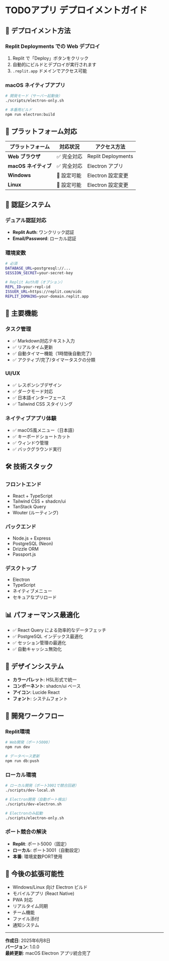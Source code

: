 # TODOアプリ デプロイメントガイド

## 🚀 デプロイメント方法

### Replit Deployments での Web デプロイ
1. Replit で「Deploy」ボタンをクリック
2. 自動的にビルドとデプロイが実行されます
3. `.replit.app` ドメインでアクセス可能

### macOS ネイティブアプリ
```bash
# 開発モード（サーバー起動後）
./scripts/electron-only.sh

# 本番用ビルド
npm run electron:build
```

## 📱 プラットフォーム対応

| プラットフォーム | 対応状況 | アクセス方法 |
|---|---|---|
| **Web ブラウザ** | ✅ 完全対応 | Replit Deployments |
| **macOS ネイティブ** | ✅ 完全対応 | Electron アプリ |
| **Windows** | 🔄 設定可能 | Electron 設定変更 |
| **Linux** | 🔄 設定可能 | Electron 設定変更 |

## 🔐 認証システム

### デュアル認証対応
- **Replit Auth**: ワンクリック認証
- **Email/Password**: ローカル認証

### 環境変数
```bash
# 必須
DATABASE_URL=postgresql://...
SESSION_SECRET=your-secret-key

# Replit Auth用（オプション）
REPL_ID=your-repl-id
ISSUER_URL=https://replit.com/oidc
REPLIT_DOMAINS=your-domain.replit.app
```

## 🎯 主要機能

### タスク管理
- ✅ Markdown対応テキスト入力
- ✅ リアルタイム更新
- ✅ 自動タイマー機能（1時間後自動完了）
- ✅ アクティブ/完了/タイマータスクの分類

### UI/UX
- ✅ レスポンシブデザイン
- ✅ ダークモード対応
- ✅ 日本語インターフェース
- ✅ Tailwind CSS スタイリング

### ネイティブアプリ体験
- ✅ macOS風メニュー（日本語）
- ✅ キーボードショートカット
- ✅ ウィンドウ管理
- ✅ バックグラウンド実行

## 🛠️ 技術スタック

### フロントエンド
- React + TypeScript
- Tailwind CSS + shadcn/ui
- TanStack Query
- Wouter (ルーティング)

### バックエンド
- Node.js + Express
- PostgreSQL (Neon)
- Drizzle ORM
- Passport.js

### デスクトップ
- Electron
- TypeScript
- ネイティブメニュー
- セキュアなプリロード

## 📊 パフォーマンス最適化

- ✅ React Query による効率的なデータフェッチ
- ✅ PostgreSQL インデックス最適化
- ✅ セッション管理の最適化
- ✅ 自動キャッシュ無効化

## 🎨 デザインシステム

- **カラーパレット**: HSL形式で統一
- **コンポーネント**: shadcn/ui ベース
- **アイコン**: Lucide React
- **フォント**: システムフォント

## 🔄 開発ワークフロー

### Replit環境
```bash
# Web開発（ポート5000）
npm run dev

# データベース更新
npm run db:push
```

### ローカル環境
```bash
# ローカル開発（ポート3001で競合回避）
./scripts/dev-local.sh

# Electron開発（自動ポート検出）
./scripts/dev-electron.sh

# Electronのみ起動
./scripts/electron-only.sh
```

### ポート競合の解決
- **Replit**: ポート5000（固定）
- **ローカル**: ポート3001（自動設定）
- **本番**: 環境変数PORT使用

## 📝 今後の拡張可能性

- Windows/Linux 向け Electron ビルド
- モバイルアプリ (React Native)
- PWA 対応
- リアルタイム同期
- チーム機能
- ファイル添付
- 通知システム

---

**作成日**: 2025年6月8日  
**バージョン**: 1.0.0  
**最終更新**: macOS Electron アプリ統合完了